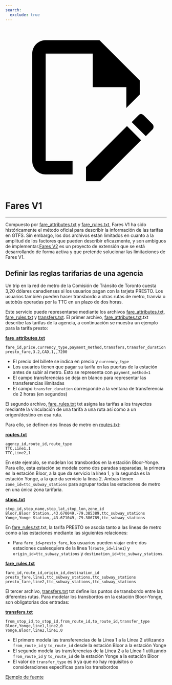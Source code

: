 ```yaml
---
search:
  exclude: true
---
```


<a class="pencil-link" href="https://github.com/MobilityData/gtfs.org/edit/main/docs/schedule/examples/fares-v1.md" title="Edit this page" target="_blank">
    <svg class="pencil" xmlns="http://www.w3.org/2000/svg" viewBox="0 0 24 24"><path d="M10 20H6V4h7v5h5v3.1l2-2V8l-6-6H6c-1.1 0-2 .9-2 2v16c0 1.1.9 2 2 2h4v-2m10.2-7c.1 0 .3.1.4.2l1.3 1.3c.2.2.2.6 0 .8l-1 1-2.1-2.1 1-1c.1-.1.2-.2.4-.2m0 3.9L14.1 23H12v-2.1l6.1-6.1 2.1 2.1Z"></path></svg>
  </a>

# Fares V1

<hr/>

Compuesto por [fare_attributes.txt](../../reference/#fare_attributestxt) y [fare_rules.txt](../../reference/#fare_rulestxt), Fares V1 ha sido históricamente el método oficial para describir la información de las tarifas en GTFS. Sin embargo, los dos archivos están limitados en cuanto a la amplitud de los factores que pueden describir eficazmente, y son ambiguos de implementar.[Fares V2](../../examples/fares-v2/) es un proyecto de extensión que se está desarrollando de forma activa y que pretende solucionar las limitaciones de Fares V1.

## Definir las reglas tarifarias de una agencia

Un trip en la red de metro de la Comisión de Tránsito de Toronto cuesta 3,20 dólares canadienses si los usuarios pagan con la tarjeta PRESTO. Los usuarios también pueden hacer transbordo a otras rutas de metro, tranvía o autobús operadas por la TTC en un plazo de dos horas.

Este servicio puede representarse mediante los archivos [fare_attributes.txt](../../reference/#fare_attributestxt), [fare_rules.txt](../../reference/#fare_rulestxt) y [transfers.txt](../../reference/#transferstxt). El primer archivo, [fare_attributes.txt](../../reference/#fare_attributestxt).txt describe las tarifas de la agencia, a continuación se muestra un ejemplo para la tarifa presto:

[**fare_attributes.txt**](../../reference/#fare_attributestxt)

    fare_id,price,currency_type,payment_method,transfers,transfer_duration
    presto_fare,3.2,CAD,1,,7200

- El precio del billete se indica en precio y `currency_type`
- Los usuarios tienen que pagar su tarifa en las puertas de la estación antes de subir al metro. Esto se representa con `payment_method=1`
- El campo transferencias se deja en blanco para representar las transferencias ilimitadas
- El campo `transfer_duration` corresponde a la ventana de transferencia de 2 horas (en segundos)

El segundo archivo, [fare_rules.txt](../../reference/#fare_rulestxt) txt asigna las tarifas a los trayectos mediante la vinculación de una tarifa a una ruta así como a un origen/destino en esa ruta.

Para ello, se definen dos líneas de metro en [routes.txt](../../reference/#routestxt):

[**routes.txt**](../../reference/#routestxt)

    agency_id,route_id,route_type
    TTC,Line1,1
    TTC,Line2,1

En este ejemplo, se modelan los transbordos en la estación Bloor-Yonge. Para ello, esta estación se modela como dos paradas separadas, la primera es la estación Bloor, a la que da servicio la línea 1, y la segunda es la estación Yonge, a la que da servicio la línea 2. Ambas tienen `zone_id=ttc_subway_stations` para agrupar todas las estaciones de metro en una única zona tarifaria.

[**stops.txt**](../../reference/#stopstxt)

    stop_id,stop_name,stop_lat,stop_lon,zone_id
    Bloor,Bloor Station,,43.670049,-79.385389,ttc_subway_stations
    Yonge,Yonge Station,,43.671049,-79.386789,ttc_subway_stations

En [fare_rules.txt](../../reference/#fare_rulestxt).txt, la tarifa PRESTO se asocia tanto a las líneas de metro como a las estaciones mediante las siguientes relaciones:

- Para `fare_id=presto_fare`, los usuarios pueden viajar entre dos estaciones cualesquiera de la línea 1`(route_id=line1`) y `origin_id=ttc_subway_stations` y `destination_id=ttc_subway_stations`.

[**fare_rules.txt**](../../reference/#fare_rulestxt)

    fare_id,route_id,origin_id,destination_id
    presto_fare,line1,ttc_subway_stations,ttc_subway_stations
    presto_fare,line2,ttc_subway_stations,ttc_subway_stations

El tercer archivo, [transfers.txt](../../reference/#transferstxt) txt define los puntos de transbordo entre las diferentes rutas. Para modelar los transbordos en la estación Bloor-Yonge, son obligatorias dos entradas:

[**transfers.txt**](../../reference/#transferstxt)

    from_stop_id,to_stop_id,from_route_id,to_route_id,transfer_type
    Bloor,Yonge,line1,line2,0
    Yonge,Bloor,line2,line1,0

- El primero modela las transferencias de la Línea 1 a la Línea 2 utilizando `from_route_id` y `to_route_id` desde la estación Bloor a la estación Yonge
- El segundo modela las transferencias de la Línea 2 a la Línea 1 utilizando `from_route_id` y `to_route_id` de la estación Yonge a la estación Bloor
- El valor de `transfer_type` es `0` ya que no hay requisitos o consideraciones específicas para los transbordos

[Ejemplo de fuente](https://www.ttc.ca/Fares-and-passes)
